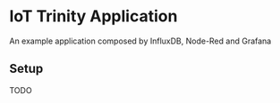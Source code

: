 # IoT Trinity Application

An example application composed by InfluxDB, Node-Red and Grafana

## Setup

TODO
